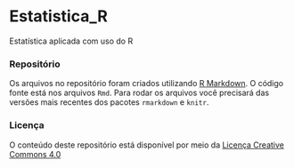# Estatistica_R
Estatística aplicada com uso do R

### Repositório
Os arquivos no repositório foram criados utilizando [R Markdown][]. O
código fonte está nos arquivos `Rmd`. Para rodar os arquivos você precisará
das versões mais recentes dos pacotes `rmarkdown` e `knitr`. 

### Licença

O conteúdo deste repositório está disponível por meio da [Licença Creative Commons 4.0]

[Licença Creative Commons 4.0]: https://creativecommons.org/licenses/by-nc-sa/4.0/deed.pt_BR
[R Markdown]: http://rmarkdown.rstudio.com
